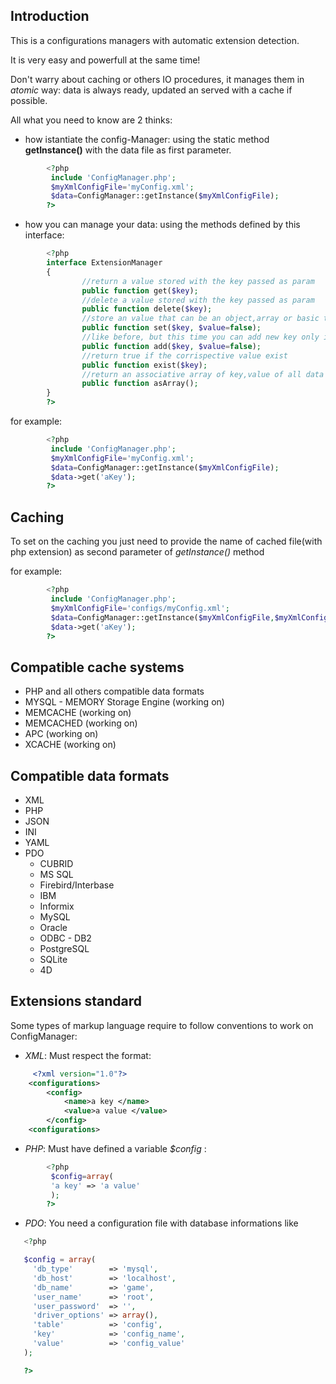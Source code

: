 ## Introduction

This is a configurations managers with automatic extension detection.

It is very easy and powerfull at the same time!


Don't warry about caching or others IO procedures, it manages them in _atomic_ way: data is always ready, updated an served with a cache if possible.


All what you need to know are 2 thinks:


* how istantiate the config-Manager: using the static method **getInstance()** with the data file as first parameter. 

``` php
        <?php
         include 'ConfigManager.php';
         $myXmlConfigFile='myConfig.xml';
         $data=ConfigManager::getInstance($myXmlConfigFile);
        ?>
```

* how you can manage your data:
using the methods defined by this interface:

``` php
        <?php
        interface ExtensionManager
        {
                //return a value stored with the key passed as param
                public function get($key);
                //delete a value stored with the key passed as param 
                public function delete($key);
                //store an value that can be an object,array or basic type in the corrispective existing key, or store all variables inside an array or object passed like key  
                public function set($key, $value=false);
                //like before, but this time you can add new key only if not exist
                public function add($key, $value=false);
                //return true if the corrispective value exist
                public function exist($key);
                //return an associative array of key,value of all data
                public function asArray();
        }
        ?>
```

for example:

``` php
        <?php
         include 'ConfigManager.php';
         $myXmlConfigFile='myConfig.xml';
         $data=ConfigManager::getInstance($myXmlConfigFile);
         $data->get('aKey'); 
        ?>
```

## Caching
To set on the caching you just need to provide the name of cached file(with php extension) as second parameter of _getInstance()_ method

for example:

``` php
        <?php
         include 'ConfigManager.php';
         $myXmlConfigFile='configs/myConfig.xml';
         $data=ConfigManager::getInstance($myXmlConfigFile,$myXmlConfigFile.'.php');
         $data->get('aKey'); 
        ?>
```

## Compatible cache systems 

* PHP and all others compatible data formats
* MYSQL - MEMORY Storage Engine (working on)
* MEMCACHE (working on)
* MEMCACHED (working on)
* APC (working on)
* XCACHE (working on)

## Compatible data formats

* XML
* PHP
* JSON
* INI
* YAML
* PDO
  * CUBRID
  * MS SQL
  * Firebird/Interbase
  * IBM
  * Informix
  * MySQL
  * Oracle
  * ODBC - DB2
  * PostgreSQL
  * SQLite
  * 4D

## Extensions standard
Some types of markup language require to follow conventions to work on ConfigManager:
* _XML_:
 Must respect the format:

``` xml
     <?xml version="1.0"?>
    <configurations>
        <config>
            <name>a key </name>
            <value>a value </value>
        </config>
    <configurations>
```
* _PHP_: 
 Must have defined a variable _$config_ :

``` php
        <?php
         $config=array(
         'a key' => 'a value'
         );
        ?>
```
* _PDO_:
 You need a configuration file with database informations like
 
 ``` php
    <?php

    $config = array(
      'db_type'        => 'mysql',
      'db_host'        => 'localhost',
      'db_name'        => 'game',
      'user_name'      => 'root',
      'user_password'  => '',
      'driver_options' => array(),
      'table'          => 'config',
      'key'            => 'config_name',
      'value'          => 'config_value'
    );

    ?>

```
 